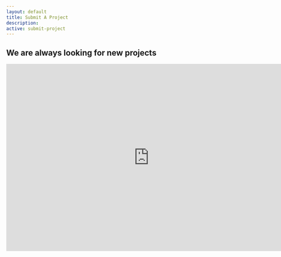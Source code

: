 ```yaml
---
layout: default
title: Submit A Project
description: 
active: submit-project
---
```


We are always looking for new projects
--------------------------------

<iframe src="https://docs.google.com/forms/d/e/1FAIpQLSeLZoYaP1P5_jKEuFmCR8AehmJd__XDYGdwVcQeDddGxtHPTQ/viewform?embedded=true" width="760" height="500" frameborder="0" marginheight="0" marginwidth="0">Loading...</iframe>

